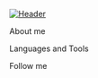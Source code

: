 [![Header](<img src="static/img/lion.jpeg" width="100px">)](https://github.com/Andrrii/)

About me

Languages and Tools

Follow me